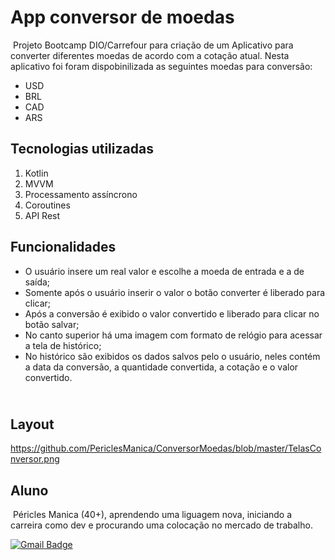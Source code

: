 # App conversor de moedas

​	Projeto Bootcamp DIO/Carrefour para criação de um Aplicativo para converter diferentes moedas de acordo com a cotação atual. Nesta aplicativo foi foram dispobinilizada as seguintes moedas para conversão:

- USD
- BRL
- CAD
- ARS

## Tecnologias utilizadas
1. Kotlin
2. MVVM
3. Processamento assíncrono
4. Coroutines
5. API Rest

## Funcionalidades

- O usuário insere um real valor e escolhe a moeda de entrada e a de saída;
- Somente após o usuário inserir o valor o botão converter é liberado para clicar;
- Após a conversão é exibido o valor convertido e liberado para clicar no botão salvar;
- No canto superior há uma imagem com formato de relógio para acessar a tela de histórico;
- No histórico são exibidos os dados salvos pelo o usuário, neles contém a data da conversão, a quantidade convertida, a cotação e o valor convertido.

## <br />Layout

https://github.com/PericlesManica/ConversorMoedas/blob/master/TelasConversor.png



## Aluno

​	Péricles Manica (40+), aprendendo uma liguagem nova, iniciando a carreira como dev e procurando uma colocação no mercado de trabalho.

 [![Gmail Badge](https://img.shields.io/badge/-manicap@gmail.com-c14438?style=flat-square&logo=Gmail&logoColor=white&link=mailto:manicap@gmail.com)](mailto:manicap@gmail.com)

## <br />

